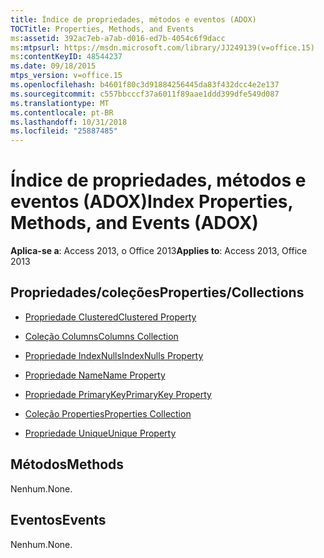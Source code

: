 ```yaml
---
title: Índice de propriedades, métodos e eventos (ADOX)
TOCTitle: Properties, Methods, and Events
ms:assetid: 392ac7eb-a7ab-d016-ed7b-4054c6f9dacc
ms:mtpsurl: https://msdn.microsoft.com/library/JJ249139(v=office.15)
ms:contentKeyID: 48544237
ms.date: 09/18/2015
mtps_version: v=office.15
ms.openlocfilehash: b4601f80c3d91884256445da83f432dcc4e2e137
ms.sourcegitcommit: c557bbcccf37a6011f89aae1ddd399dfe549d087
ms.translationtype: MT
ms.contentlocale: pt-BR
ms.lasthandoff: 10/31/2018
ms.locfileid: "25887485"
---
```

# <a name="index-properties-methods-and-events-adox"></a><span data-ttu-id="0365e-102">Índice de propriedades, métodos e eventos (ADOX)</span><span class="sxs-lookup"><span data-stu-id="0365e-102">Index Properties, Methods, and Events (ADOX)</span></span>


<span data-ttu-id="0365e-103">**Aplica-se a**: Access 2013, o Office 2013</span><span class="sxs-lookup"><span data-stu-id="0365e-103">**Applies to**: Access 2013, Office 2013</span></span>

## <a name="propertiescollections"></a><span data-ttu-id="0365e-104">Propriedades/coleções</span><span class="sxs-lookup"><span data-stu-id="0365e-104">Properties/Collections</span></span>

- [<span data-ttu-id="0365e-105">Propriedade Clustered</span><span class="sxs-lookup"><span data-stu-id="0365e-105">Clustered Property</span></span>](clustered-property-adox.md)

- [<span data-ttu-id="0365e-106">Coleção Columns</span><span class="sxs-lookup"><span data-stu-id="0365e-106">Columns Collection</span></span>](columns-collection-adox.md)

- [<span data-ttu-id="0365e-107">Propriedade IndexNulls</span><span class="sxs-lookup"><span data-stu-id="0365e-107">IndexNulls Property</span></span>](indexnulls-property-adox.md)

- [<span data-ttu-id="0365e-108">Propriedade Name</span><span class="sxs-lookup"><span data-stu-id="0365e-108">Name Property</span></span>](name-property-adox.md)

- [<span data-ttu-id="0365e-109">Propriedade PrimaryKey</span><span class="sxs-lookup"><span data-stu-id="0365e-109">PrimaryKey Property</span></span>](primarykey-property-adox.md)

- [<span data-ttu-id="0365e-110">Coleção Properties</span><span class="sxs-lookup"><span data-stu-id="0365e-110">Properties Collection</span></span>](properties-collection-ado.md)

- [<span data-ttu-id="0365e-111">Propriedade Unique</span><span class="sxs-lookup"><span data-stu-id="0365e-111">Unique Property</span></span>](unique-property-adox.md)

## <a name="methods"></a><span data-ttu-id="0365e-112">Métodos</span><span class="sxs-lookup"><span data-stu-id="0365e-112">Methods</span></span>

<span data-ttu-id="0365e-113">Nenhum.</span><span class="sxs-lookup"><span data-stu-id="0365e-113">None.</span></span>

## <a name="events"></a><span data-ttu-id="0365e-114">Eventos</span><span class="sxs-lookup"><span data-stu-id="0365e-114">Events</span></span>

<span data-ttu-id="0365e-115">Nenhum.</span><span class="sxs-lookup"><span data-stu-id="0365e-115">None.</span></span>

